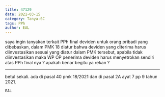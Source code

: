 ```yaml
---
title: 47129
date: 2021-03-15
category: Tanya-SC
tags: PPh
author: EAL
---
```


saya ingin tanyakan terkait PPh final deviden untuk orang pribadi yang dibebaskan, dalam PMK 18 diatur bahwa deviden yang diterima harus diinvestasikan sesuai yang diatur dalam PMK tersebut, apabila tidak diinvestasikan maka WP OP penerima deviden harus menyetrokan sendiri atas PPh final nya ? apakah benar begitu ya rekan ?

---

betul sekali. ada di pasal 40 pmk 18/2021 dan di pasal 2A ayat 7 pp 9 tahun 2021.

`EAL`
